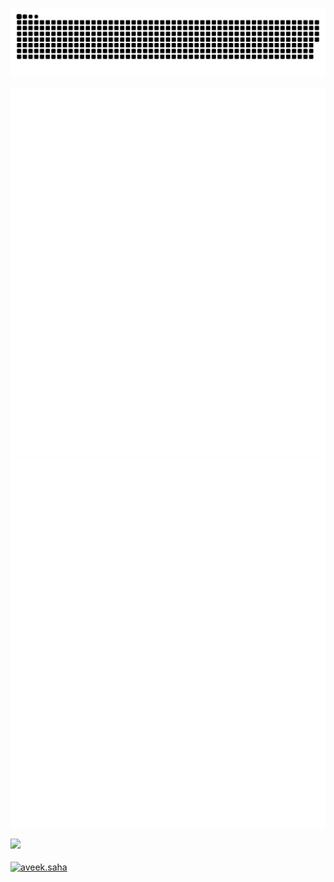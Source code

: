 <p align="center">
  
![](https://raw.githubusercontent.com/hza2002/hza2002/output/github-contribution-grid-snake.svg)
  
![](https://raw.githubusercontent.com/hza2002/github-stats/master/generated/overview.svg#gh-dark-mode-only)
![](https://raw.githubusercontent.com/hza2002/github-stats/master/generated/overview.svg#gh-light-mode-only)
![](https://raw.githubusercontent.com/hza2002/github-stats/master/generated/languages.svg#gh-dark-mode-only)
![](https://raw.githubusercontent.com/hza2002/github-stats/master/generated/languages.svg#gh-light-mode-only)

  <img src ="https://github-readme-streak-stats.herokuapp.com?user=chasescape&theme=darcula&hide_border=true&background=FFFFFF00">
  <br>
   <br>
  <a href="https://github.com/chasescape/chasescape"> <img align="center" src="https://cdn.buymeacoffee.com/buttons/v2/default-orange.png" height="50" width="210" alt="aveek.saha" /></a>
</p>

<!--
**chasescape/chasescape** is a ✨ _special_ ✨ repository because its `README.md` (this file) appears on your GitHub profile.

Here are some ideas to get you started:

- 🔭 I’m currently working on ...
- 🌱 I’m currently learning ...
- 👯 I’m looking to collaborate on ...
- 🤔 I’m looking for help with ...
- 💬 Ask me about ...
- 📫 How to reach me: ...
- 😄 Pronouns: ...
- ⚡ Fun fact: ...
-->
